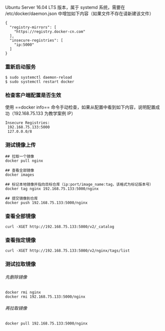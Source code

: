 Ubuntu Server 16.04 LTS 版本，属于 systemd 系统，需要在 /etc/docker/daemon.json 中增加如下内容（如果文件不存在请新建该文件）


```
{
  "registry-mirrors": [
    "https://registry.docker-cn.com"
  ],
  "insecure-registries": [
    "ip:5000"
  ]
}
```

### 重新启动服务

```
$ sudo systemctl daemon-reload
$ sudo systemctl restart docker
```

### 检查客户端配置是否生效

使用 ==docker info== 命令手动检查，如果从配置中看到如下内容，说明配置成功（192.168.75.133 为教学案例 IP）


```
Insecure Registries:
 192.168.75.133:5000
 127.0.0.0/8
```


### 测试镜像上传


```
## 拉取一个镜像
docker pull nginx

## 查看全部镜像
docker images

## 标记本地镜像并指向目标仓库（ip:port/image_name:tag，该格式为标记版本号）
docker tag nginx 192.168.75.133:5000/nginx

## 提交镜像到仓库
docker push 192.168.75.133:5000/nginx
```
### 查看全部镜像

```
curl -XGET http://192.168.75.133:5000/v2/_catalog
```
### 查看指定镜像

```
curl -XGET http://192.168.75.133:5000/v2/nginx/tags/list
```
### 测试拉取镜像
###### 先删除镜像

```
docker rmi nginx
docker rmi 192.168.75.133:5000/nginx
```
###### 再拉取镜像


```
docker pull 192.168.75.133:5000/nginx
```
